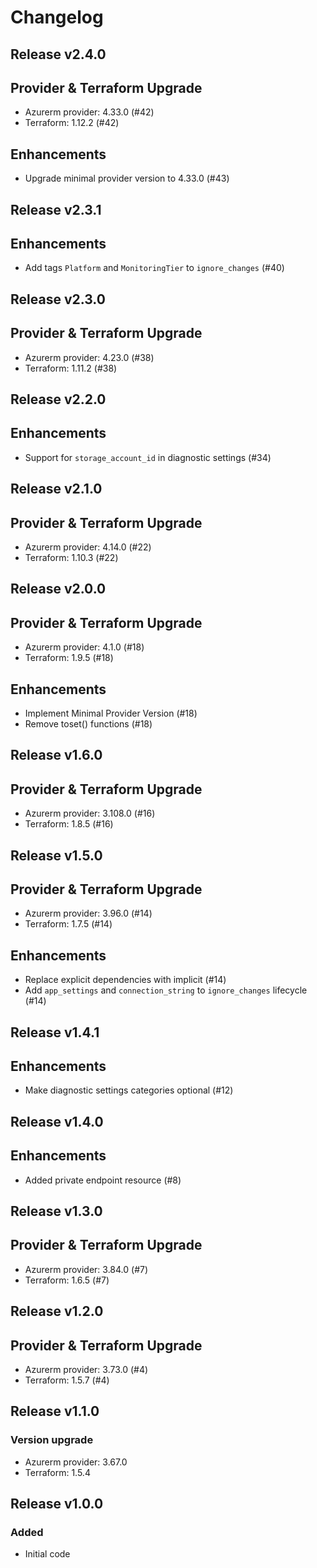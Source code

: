 # Changelog

## Release v2.4.0

## Provider & Terraform Upgrade
- Azurerm provider: 4.33.0 (#42)
- Terraform: 1.12.2 (#42)

## Enhancements

- Upgrade minimal provider version to 4.33.0 (#43)


   
## Release v2.3.1

## Enhancements

- Add tags `Platform` and `MonitoringTier` to `ignore_changes` (#40)


   
## Release v2.3.0

## Provider & Terraform Upgrade
- Azurerm provider: 4.23.0 (#38)
- Terraform: 1.11.2 (#38)
   
## Release v2.2.0

## Enhancements

- Support for `storage_account_id` in diagnostic settings (#34)


   
## Release v2.1.0

## Provider & Terraform Upgrade
- Azurerm provider: 4.14.0 (#22)
- Terraform: 1.10.3 (#22)
   
## Release v2.0.0

## Provider & Terraform Upgrade
- Azurerm provider: 4.1.0 (#18)
- Terraform: 1.9.5 (#18)
## Enhancements
- Implement Minimal Provider Version (#18)
- Remove toset() functions (#18)
   
## Release v1.6.0

## Provider & Terraform Upgrade
- Azurerm provider: 3.108.0 (#16)
- Terraform: 1.8.5 (#16)
   
## Release v1.5.0

## Provider & Terraform Upgrade

- Azurerm provider: 3.96.0 (#14)
- Terraform: 1.7.5 (#14)

## Enhancements

- Replace explicit dependencies with implicit (#14)
- Add `app_settings` and `connection_string` to `ignore_changes` lifecycle (#14)
   
## Release v1.4.1

## Enhancements

-  Make diagnostic settings categories optional (#12)


   
## Release v1.4.0

## Enhancements

- Added private endpoint resource (#8)


   
## Release v1.3.0

## Provider & Terraform Upgrade
- Azurerm provider: 3.84.0 (#7)
- Terraform: 1.6.5 (#7)
   
## Release v1.2.0

## Provider & Terraform Upgrade
- Azurerm provider: 3.73.0 (#4)
- Terraform: 1.5.7 (#4)
   
## Release v1.1.0

### Version upgrade
- Azurerm provider: 3.67.0
- Terraform: 1.5.4
   
## Release v1.0.0

### Added
- Initial code
   